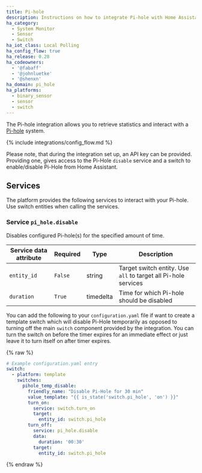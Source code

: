```yaml
---
title: Pi-hole
description: Instructions on how to integrate Pi-hole with Home Assistant.
ha_category:
  - System Monitor
  - Sensor
  - Switch
ha_iot_class: Local Polling
ha_config_flow: true
ha_release: 0.28
ha_codeowners:
  - '@fabaff'
  - '@johnluetke'
  - '@shenxn'
ha_domain: pi_hole
ha_platforms:
  - binary_sensor
  - sensor
  - switch
---
```


The Pi-hole integration allows you to retrieve statistics and interact with a
[Pi-hole](https://pi-hole.net/) system.

{% include integrations/config_flow.md %}

Please note, that during the integration set up, an API key can be provided.
Providing one, gives access to the Pi-Hole `disable` service and a switch
to enable/disable Pi-Hole from Home Assistant.

## Services

The platform provides the following services to interact with your Pi-hole. Use switch entities when calling the services.

### Service `pi_hole.disable`

Disables configured Pi-hole(s) for the specified amount of time.

| Service data attribute | Required | Type | Description |
| ---------------------- | -------- | -------- | ----------- |
| `entity_id` | `False` | string | Target switch entity. Use `all` to target all Pi-hole services |
| `duration` | `True` | timedelta | Time for which Pi-hole should be disabled |

You can add the following to your `configuration.yaml` file if want to create a template switch which will disable Pi-Hole temporarily as opposed to turning off the main `switch` component provided by the integration. You can turn the switch on before the timer expires for an immediate effect or just leave it to turn itself on after timer expires.

{% raw %}

```yaml
# Example configuration.yaml entry
switch:
  - platform: template
    switches:
      pihole_temp_disable:
        friendly_name: "Disable Pi-Hole for 30 min"
        value_template: "{{ is_state('switch.pi_hole', 'on') }}"
        turn_on:
          service: switch.turn_on
          target:
            entity_id: switch.pi_hole
        turn_off:
          service: pi_hole.disable
          data:
            duration: '00:30'
          target:
            entity_id: switch.pi_hole
```
{% endraw %}
